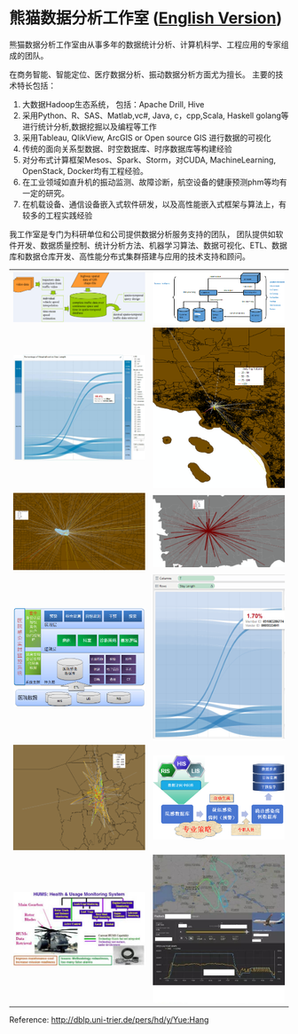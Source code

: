 熊猫数据分析工作室 ([English Version](README_en.md))
=================

熊猫数据分析工作室由从事多年的数据统计分析、计算机科学、工程应用的专家组成的团队。

在商务智能、智能定位、医疗数据分析、振动数据分析方面尤为擅长。
主要的技术特长包括：

1. 大数据Hadoop生态系统， 包括：Apache Drill, Hive
2. 采用Python、R、SAS、Matlab,vc#, Java, c，cpp,Scala, Haskell golang等进行统计分析,数据挖掘以及编程等工作
3. 采用Tableau, QlikView, ArcGIS or Open source GIS 进行数据的可视化
4. 传统的面向关系型数据、时空数据库、时序数据库等构建经验
5. 对分布式计算框架Mesos、Spark、Storm，对CUDA, MachineLearning, OpenStack, Docker均有工程经验。
6. 在工业领域如直升机的振动监测、故障诊断，航空设备的健康预测phm等均有一定的研究。
7. 在机载设备、通信设备嵌入式软件研发，以及高性能嵌入式框架与算法上，有较多的工程实践经验


我工作室是专门为科研单位和公司提供数据分析服务支持的团队， 团队提供如软件开发、数据质量控制、统计分析方法、机器学习算法、数据可视化、ETL、数据库和数据仓库开发、高性能分布式集群搭建与应用的技术支持和顾问。

|    |    |
| -------------------------------------|:----------------------------------------:| 
| ![Pics s5](pic/transim.png "transim")| ![Pics s5](pic/bi-flow.png "transim")    | 
| ![Pics s6](pic/p1.jpg "p1")          | ![Pics](pic/CA1.png "ca1")               |
| ![Pics](pic/CA2.png "ca2")           | ![Pics](pic/s3.png "s3")                 |
| ![rr1](pic/rr1.png "rr1")            | ![Pics](pic/t2.png "t2")                 |
| ![tt](pic/tt.png "tt")               | ![Pics](pic/pp1.png "pp1")               |
| ![hums](pic/hums_3.jpg "hums")       | ![Pics](pic/flightdata.jpeg "flightdata")|


Reference: http://dblp.uni-trier.de/pers/hd/y/Yue:Hang

